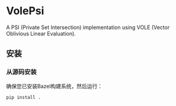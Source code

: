# VolePsi

A PSI (Private Set Intersection) implementation using VOLE (Vector Oblivious Linear Evaluation).

## 安装

### 从源码安装

确保您已安装Bazel构建系统，然后运行：

```bash
pip install .